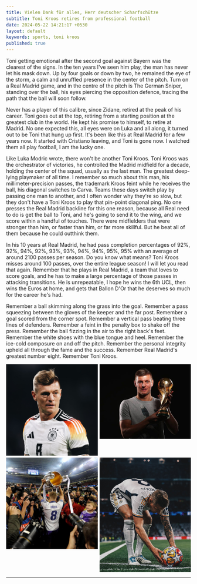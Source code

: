 ```yaml
---
title: Vielen Dank für alles, Herr deutscher Scharfschütze 
subtitle: Toni Kroos retires from professional football
date: 2024-05-22 14:21:17 +0530
layout: default
keywords: sports, toni kroos
published: true
---
```


Toni getting emotional after the second goal against Bayern was the clearest of the signs. In the ten years I've seen him play, the man has never let his mask down. Up by four goals or down by two, he remained the eye of the storm, a calm and unruffled presence in the center of the pitch. Turn on a Real Madrid game, and in the centre of the pitch is The German Sniper, standing over the ball, his eyes piercing the opposition defence, tracing the path that the ball will soon follow.

Never has a player of this calibre, since Zidane, retired at the peak of his career. Toni goes out at the top, retiring from a starting position at the greatest club in the world. He kept his promise to himself, to retire at Madrid. No one expected this, all eyes were on Luka and all along, it turned out to be Toni that hung up first. It's been like this at Real Madrid for a few years now. It started with Cristiano leaving, and Toni is gone now. I watched them all play football, I am the lucky one.

Like Luka Modric wrote, there won't be another Toni Kroos. Toni Kroos was the orchestrator of victories, he controlled the Madrid midfield for a decade, holding the center of the squad, usually as the last man. The greatest deep-lying playmaker of all time. I remember so much about this man, his millimeter-precision passes, the trademark Kroos feint while he receives the ball, his diagonal switches to Carva. Teams these days switch play by passing one man to another, and I often wonder why they're so slow, but they don't have a Toni Kroos to play that pin-point diagonal ping. No one presses the Real Madrid backline for this one reason, because all Real need to do is get the ball to Toni, and he's going to send it to the wing, and we score within a handful of touches. There were midfielders that were stronger than him, or faster than him, or far more skillful. But he beat all of them because he could outthink them.

In his 10 years at Real Madrid, he had pass completion percentages of 92%, 92%, 94%, 92%, 93%, 93%, 94%, 94%, 95%, 95% with an average of around 2100 passes per season. Do you know what means? Toni Kroos misses around 100 passes, over the entire league season! I will let you read that again. Remember that he plays in Real Madrid, a team that loves to score goals, and he has to make a large percentage of those passes in attacking transitions. He is unrepeatable, I hope he wins the 6th UCL, then wins the Euros at home, and gets that Ballon D'Or that he deserves so much for the career he's had.

Remember a ball skimming along the grass into the goal. Remember a pass squeezing between the gloves of the keeper and the far post. Remember a goal scored from the corner spot. Remember a vertical pass beating three lines of defenders. Remember a feint in the penalty box to shake off the press. Remember the ball fizzing in the air to the right back's feet. Remember the white shoes with the blue tongue and heel. Remember the ice-cold composure on and off the pitch. Remember the personal integrity upheld all through the fame and the success. Remember Real Madrid's greatest number eight. Remember Toni Kroos. 

<style>
.image-grid {
    display: grid;
    grid-template-columns: repeat(2, 1fr);
    grid-gap: 5px; /* Adjust gap as needed */
}

.image-grid img {
    width: 100%;
    height: auto;
    display: block; /* Removes extra space under images */
    object-fit: cover;
}
</style>

<div class="image-grid">
    <img src="/assets/images/240521a.jpeg" alt="taoc1">
    <img src="/assets/images/240521d.jpeg" alt="taoc2">
    <img src="/assets/images/240521b.jpeg" alt="taoc3">
    <img src="/assets/images/240521c.jpeg" alt="taoc4">
</div>

---
